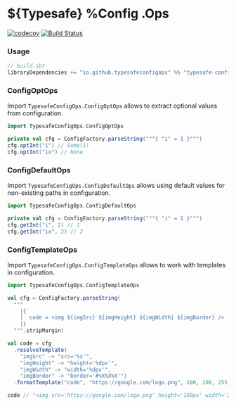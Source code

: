 # ${Typesafe} %Config .Ops

[![codecov](https://codecov.io/gh/typesafeconfigops/TypesafeConfigOps/branch/master/graph/badge.svg)](https://codecov.io/gh/typesafeconfigops/TypesafeConfigOps)
[![Build Status](https://app.travis-ci.com/TypesafeConfigOps/TypesafeConfigOps.svg?branch=master)](https://app.travis-ci.com/TypesafeConfigOps/TypesafeConfigOps)

### Usage
```scala
// build.sbt
libraryDependencies += "io.github.typesafeconfigops" %% "typesafe-config-ops" % "1.4.2.1"
```

### ConfigOptOps
Import `TypesafeConfigOps.ConfigOptOps` allows to extract optional values from configuration.

```scala
import TypesafeConfigOps.ConfigOptOps

private val cfg = ConfigFactory.parseString("""{ "i" = 1 }""")
cfg.optInt("i") // Some(1)
cfg.optInt("ix") // None
```

### ConfigDefaultOps
Import `TypesafeConfigOps.ConfigDefaultOps` allows using default values for non-existing paths in configuration.

```scala
import TypesafeConfigOps.ConfigDefaultOps

private val cfg = ConfigFactory.parseString("""{ "i" = 1 }""")
cfg.getInt("i", 2) // 1
cfg.getInt("ix", 2) // 2
```
### ConfigTemplateOps
Import `TypesafeConfigOps.ConfigTemplateOps` allows to work with templates in configuration.

```scala
import TypesafeConfigOps.ConfigTemplateOps

val cfg = ConfigFactory.parseString(
  """
    |{
    |  code = <img ${imgSrc} ${imgHeight} ${imgWidth} ${imgBorder} />
    |}
  """.stripMargin)

val code = cfg
  .resolveTemplate(
    "imgSrc" -> "src='%s'",
    "imgHeight" -> "height='%dpx'",
    "imgWidth" -> "width='%dpx'",
    "imgBorder" -> "border='#%X%X%X'")
  .formatTemplate("code", "https://google.com/logo.png", 100, 200, 255, 255, 255)

code // "<img src='https://google.com/logo.png' height='100px' width='200px' border='#FFFFFF' />"
```
